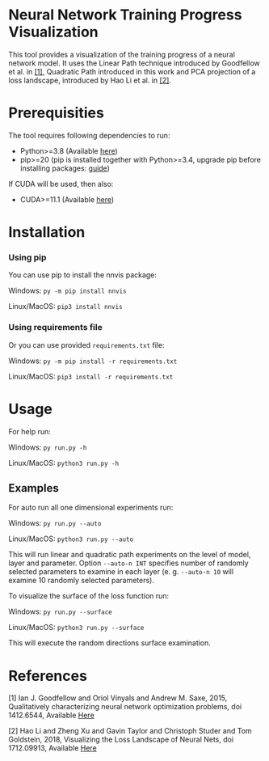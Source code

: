 # Neural Network Training Progress Visualization
This tool provides a visualization of the training progress of a neural network model. It uses the Linear Path 
technique introduced by Goodfellow et al. in  [[1]](#1), Quadratic Path introduced in this work and PCA projection 
of a loss landscape, introduced by Hao Li et al. in [[2]](#2).

# Prerequisities
The tool requires following dependencies to run:
- Python>=3.8 (Available [here](https://www.python.org/downloads/))
- pip>=20 (pip is installed together with Python>=3.4, upgrade pip before installing packages: [guide](https://pip.pypa.io/en/stable/installing/))

If CUDA will be used, then also:
- CUDA>=11.1 (Available [here](https://developer.nvidia.com/cuda-downloads))

# Installation
### Using pip
You can use pip to install the nnvis package:

Windows: ```py -m pip install nnvis```

Linux/MacOS: ```pip3 install nnvis```


### Using requirements file
Or you can use provided ```requirements.txt``` file: 

Windows:
```py -m pip install -r requirements.txt```

Linux/MacOS: ```pip3 install -r requirements.txt```

# Usage
For help run:

Windows: ```py run.py -h```

Linux/MacOS: ```python3 run.py -h```

## Examples
For auto run all one dimensional experiments run:

Windows: ```py run.py --auto```

Linux/MacOS: ```python3 run.py --auto```

This will run linear and quadratic path experiments on the level of model, layer and parameter. Option ```--auto-n INT``` 
specifies number of randomly selected parameters to examine in each layer (e. g. ```--auto-n 10``` will examine 10 
randomly selected parameters). 

To visualize the surface of the loss function run:

Windows: ```py run.py --surface```

Linux/MacOS: ```python3 run.py --surface```

This will execute the random directions surface examination.

# References
<a id="1">[1]</a>
Ian J. Goodfellow and Oriol Vinyals and Andrew M. Saxe, 2015,
Qualitatively characterizing neural network optimization problems,
doi 1412.6544,
Available [Here](https://arxiv.org/abs/1412.6544)

<a id="2">[2]</a>
Hao Li and Zheng Xu and Gavin Taylor and Christoph Studer and Tom Goldstein, 2018,
Visualizing the Loss Landscape of Neural Nets,
doi 1712.09913,
Available [Here](https://arxiv.org/abs/1712.09913)
